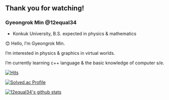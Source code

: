 ## Thank you for watching!

### Gyeongrok Min @12equal34

* Konkuk University, B.S. expected in physics & mathematics

😊 Hello, I’m Gyeongrok Min.

I’m interested in physics & graphics in virtual worlds.

I’m currently learning c++ language & the basic knowledge of computer s/e.

[![Hits](https://hits.seeyoufarm.com/api/count/incr/badge.svg?url=https%3A%2F%2Fgithub.com%2F12equal34)](https://github.com/12equal34)

[![Solved.ac Profile](http://mazassumnida.wtf/api/v2/generate_badge?boj=mingr)](https://solved.ac/mingr/)

[![12equal34's github stats](https://github-readme-stats.vercel.app/api?username=12equal34&show_icons=true&theme=dracula)](https://github.com/12equal34)

<!---
12equal34/12equal34 is a ✨ special ✨ repository because its `README.md` (this file) appears on your GitHub profile.
You can click the Preview link to take a look at your changes.
--->
